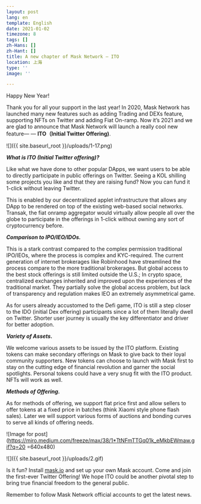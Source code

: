 ```yaml
---
layout: post
lang: en
template: English
date: 2021-01-02
timezone: 8
tags: []
zh-Hans: []
zh-Hant: []
title: A new chapter of Mask Network — ITO
location: 上海
type: ''
image: ''

---
```

Happy New Year!

Thank you for all your support in the last year! In 2020, Mask Network has launched many new features such as adding Trading and DEXs feature, supporting NFTs on Twitter and adding Fiat On-ramp. Now it’s 2021 and we are glad to announce that Mask Network will launch a really cool new feature— — **ITO（Initial Twitter Offering)**.

![]({{ site.baseurl_root }}/uploads/1-17.png)

**_What is ITO (Initial Twitter offering)?_**

Like what we have done to other popular DApps, we want users to be able to directly participate in public offerings on Twitter. Seeing a KOL shilling some projects you like and that they are raising fund? Now you can fund it 1-click without leaving Twitter.

This is enabled by our decentralized applet infrastructure that allows any DApp to be rendered on top of the existing web-based social networks. Transak, the fiat onramp aggregator would virtually allow people all over the globe to participate in the offerings in 1-click without owning any sort of cryptocurrency before.

**_Comparison to IPO/IEO/IDOs._**

This is a stark contrast compared to the complex permission traditional IPO/IEOs, where the process is complex and KYC-required. The current generation of internet brokerages like Robinhood have streamlined the process compare to the more traditional brokerages. But global access to the best stock offerings is still limited outside the U.S.; In crypto space, centralized exchanges inherited and improved upon the experiences of the traditional market. They partially solve the global access problem, but lack of transparency and regulation makes IEO an extremely asymmetrical game.

As for users already accustomed to the Defi game, ITO is still a step closer to the IDO (initial Dex offering) participants since a lot of them literally dwell on Twitter. Shorter user journey is usually the key differentiator and driver for better adoption.

**_Variety of Assets._**

We welcome various assets to be issued by the ITO platform. Existing tokens can make secondary offerings on Mask to give back to their loyal community supporters. New tokens can choose to launch with Mask first to stay on the cutting edge of financial revolution and garner the social spotlights. Personal tokens could have a very snug fit with the ITO product. NFTs will work as well.

**_Methods of Offering._**

As for methods of offering, we support flat price first and allow sellers to offer tokens at a fixed price in batches (think Xiaomi style phone flash sales). Later we will support various forms of auctions and bonding curves to serve all kinds of offering needs.

!\[Image for post\](https://miro.medium.com/freeze/max/38/1*TtNFmTTGq01k_eMkbEWmaw.gif?q=20 =640x480)

![]({{ site.baseurl_root }}/uploads/2.gif)

Is it fun? Install [mask.io](http://mask.io/) and set up your own Mask account. Come and join the first-ever Twitter Offering! We hope ITO could be another pivotal step to bring true financial freedom to the general public.

Remember to follow Mask Network official accounts to get the latest news.